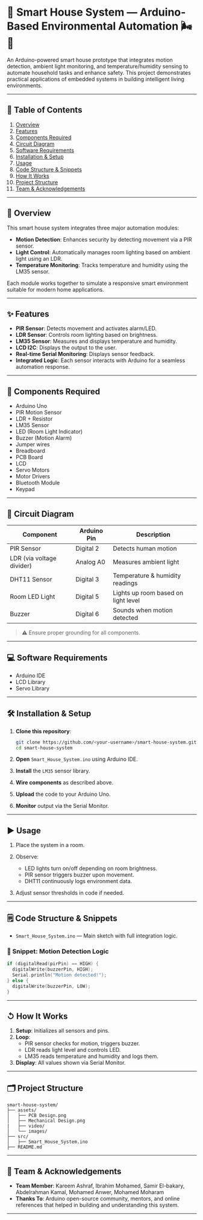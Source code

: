 # 🏡 Smart House System — Arduino-Based Environmental Automation 🌬️🚨

An Arduino-powered smart house prototype that integrates motion detection, ambient light monitoring, and temperature/humidity sensing to automate household tasks and enhance safety. This project demonstrates practical applications of embedded systems in building intelligent living environments.

---

## 📌 Table of Contents

1. [Overview](#overview)
2. [Features](#features)
3. [Components Required](#components-required)
4. [Circuit Diagram](#circuit-diagram)
5. [Software Requirements](#software-requirements)
6. [Installation & Setup](#installation--setup)
7. [Usage](#usage)
8. [Code Structure & Snippets](#code-structure--snippets)
9. [How It Works](#how-it-works)
10. [Project Structure](#project-structure)
11. [Team & Acknowledgements](#team--acknowledgements)

---

## 🧠 Overview

This smart house system integrates three major automation modules:

* **Motion Detection**: Enhances security by detecting movement via a PIR sensor.
* **Light Control**: Automatically manages room lighting based on ambient light using an LDR.
* **Temperature Monitoring**: Tracks temperature and humidity using the LM35 sensor.

Each module works together to simulate a responsive smart environment suitable for modern home applications.

---

## ✨ Features

* **PIR Sensor**: Detects movement and activates alarm/LED.
* **LDR Sensor**: Controls room lighting based on brightness.
* **LM35 Sensor**: Measures and displays temperature and humidity.
* **LCD I2C**: Displays the output to the user.
* **Real-time Serial Monitoring**: Displays sensor feedback.
* **Integrated Logic**: Each sensor interacts with Arduino for a seamless automation response.

---

## 🧠 Components Required

* Arduino Uno
* PIR Motion Sensor
* LDR + Resistor
* LM35 Sensor
* LED (Room Light Indicator)
* Buzzer (Motion Alarm)
* Jumper wires
* Breadboard
* PCB Board
* LCD
* Servo Motors
* Motor Drivers
* Bluetooth Module
* Keypad
---

## 🔌 Circuit Diagram

| Component                 | Arduino Pin | Description                         |
| ------------------------- | ----------- | ----------------------------------- |
| PIR Sensor                | Digital 2   | Detects human motion                |
| LDR (via voltage divider) | Analog A0   | Measures ambient light              |
| DHT11 Sensor              | Digital 3   | Temperature & humidity readings     |
| Room LED Light            | Digital 5   | Lights up room based on light level |
| Buzzer                    | Digital 6   | Sounds when motion detected         |

> ⚠️ Ensure proper grounding for all components.

---

## 💻 Software Requirements

* Arduino IDE
* LCD Library
* Servo Library
---

## 🛠️ Installation & Setup

1. **Clone this repository**:

   ```bash
   git clone https://github.com/<your-username>/smart-house-system.git
   cd smart-house-system
   ```
2. **Open** `Smart_House_System.ino` using Arduino IDE.
3. **Install** the `LM35` sensor library.
4. **Wire components** as described above.
5. **Upload** the code to your Arduino Uno.
6. **Monitor** output via the Serial Monitor.

---

## ▶️ Usage

1. Place the system in a room.
2. Observe:

   * LED lights turn on/off depending on room brightness.
   * PIR sensor triggers buzzer upon movement.
   * DHT11 continuously logs environment data.
3. Adjust sensor thresholds in code if needed.

---

## 🗒️ Code Structure & Snippets

* `Smart_House_System.ino` — Main sketch with full integration logic.

### 🔧 Snippet: Motion Detection Logic

```cpp
if (digitalRead(pirPin) == HIGH) {
  digitalWrite(buzzerPin, HIGH);
  Serial.println("Motion detected!");
} else {
  digitalWrite(buzzerPin, LOW);
}
```

---

## ↺ How It Works

1. **Setup**: Initializes all sensors and pins.
2. **Loop**:
   * PIR sensor checks for motion, triggers buzzer.
   * LDR reads light level and controls LED.
   * LM35 reads temperature and humidity and logs them.
3. **Display**: All values shown via Serial Monitor.

---

## 🗂️ Project Structure

```
smart-house-system/
├── assets/
│   ├── PCB Design.png
│   ├── Mechanical Design.png
|   ├── video/
│   └── images/
├── src/
│   ├── Smart_House_System.ino
├── README.md

```

---

## 👥 Team & Acknowledgements

* **Team Member**: Kareem Ashraf, Ibrahim Mohamed, Samir El-bakary, Abdelrahman Kamal, Mohamed Anwer, Mohamed Moharam
* **Thanks To**: Arduino open-source community, mentors, and online references that helped in building and understanding this system.

---
